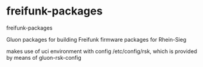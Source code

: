 # freifunk-packages
freifunk-packages

Gluon packages for building Freifunk firmware packages for Rhein-Sieg

makes use of uci environment with config /etc/config/rsk, which is provided by means of gluon-rsk-config
